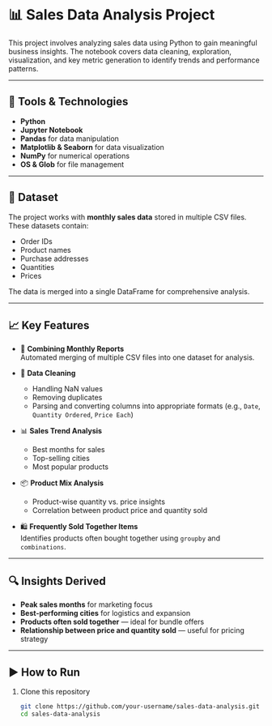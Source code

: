 # 📊 Sales Data Analysis Project

This project involves analyzing sales data using Python to gain meaningful business insights. The notebook covers data cleaning, exploration, visualization, and key metric generation to identify trends and performance patterns.

---

## 🧰 Tools & Technologies

- **Python**
- **Jupyter Notebook**
- **Pandas** for data manipulation
- **Matplotlib & Seaborn** for data visualization
- **NumPy** for numerical operations
- **OS & Glob** for file management

---

## 📂 Dataset

The project works with **monthly sales data** stored in multiple CSV files. These datasets contain:
- Order IDs
- Product names
- Purchase addresses
- Quantities
- Prices

The data is merged into a single DataFrame for comprehensive analysis.

---

## 📈 Key Features

- 🔗 **Combining Monthly Reports**  
  Automated merging of multiple CSV files into one dataset for analysis.

- 🧼 **Data Cleaning**  
  - Handling NaN values
  - Removing duplicates
  - Parsing and converting columns into appropriate formats (e.g., `Date`, `Quantity Ordered`, `Price Each`)

- 📊 **Sales Trend Analysis**  
  - Best months for sales
  - Top-selling cities
  - Most popular products

- 📦 **Product Mix Analysis**  
  - Product-wise quantity vs. price insights
  - Correlation between product price and quantity sold

- 🛍️ **Frequently Sold Together Items**  
  Identifies products often bought together using `groupby` and `combinations`.

---

## 🔍 Insights Derived

- **Peak sales months** for marketing focus
- **Best-performing cities** for logistics and expansion
- **Products often sold together** — ideal for bundle offers
- **Relationship between price and quantity sold** — useful for pricing strategy

---

## ▶️ How to Run

1. Clone this repository
   ```bash
   git clone https://github.com/your-username/sales-data-analysis.git
   cd sales-data-analysis

